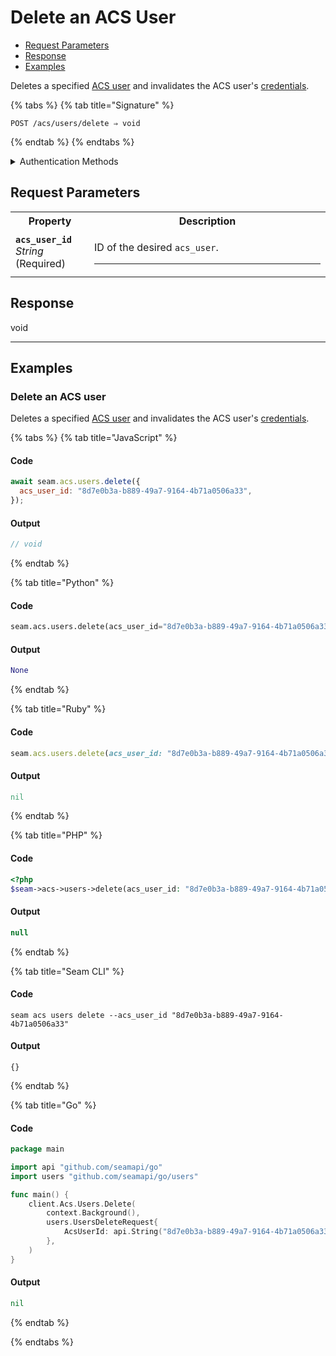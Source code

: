 # Delete an ACS User

- [Request Parameters](./#request-parameters)
- [Response](./#response)
- [Examples](./#examples)

Deletes a specified [ACS user](https://docs.seam.co/latest/capability-guides/access-systems/user-management) and invalidates the ACS user's [credentials](../../../capability-guides/access-systems/managing-credentials.md).

{% tabs %}
{% tab title="Signature" %}
```
POST /acs/users/delete ⇒ void
```
{% endtab %}
{% endtabs %}

<details>

<summary>Authentication Methods</summary>

- API key
- Personal access token
  <br>Must also include the `seam-workspace` header in the request.

To learn more, see [Authentication](https://docs.seam.co/latest/api/authentication).
</details>

## Request Parameters

<table>
<tr><th width="25%">Property</th><th>Description</th></tr>
<tr><td><strong><code>acs_user_id</code></strong> <i>String</i> (Required)</td>
<td>

ID of the desired `acs_user`.

---
</td></tr>
</table>

## Response

void

---

## Examples
  
### Delete an ACS user

Deletes a specified [ACS user](https://docs.seam.co/latest/capability-guides/access-systems/user-management) and invalidates the ACS user's [credentials](../../../capability-guides/access-systems/managing-credentials.md).

{% tabs %}
{% tab title="JavaScript" %}
#### Code

```javascript
await seam.acs.users.delete({
  acs_user_id: "8d7e0b3a-b889-49a7-9164-4b71a0506a33",
});
```

#### Output

```javascript
// void
```
{% endtab %}

{% tab title="Python" %}
#### Code

```python
seam.acs.users.delete(acs_user_id="8d7e0b3a-b889-49a7-9164-4b71a0506a33")
```

#### Output

```python
None
```
{% endtab %}

{% tab title="Ruby" %}
#### Code

```ruby
seam.acs.users.delete(acs_user_id: "8d7e0b3a-b889-49a7-9164-4b71a0506a33")
```

#### Output

```ruby
nil
```
{% endtab %}

{% tab title="PHP" %}
#### Code

```php
<?php
$seam->acs->users->delete(acs_user_id: "8d7e0b3a-b889-49a7-9164-4b71a0506a33");
```

#### Output

```php
null
```
{% endtab %}

{% tab title="Seam CLI" %}
#### Code

```seam_cli
seam acs users delete --acs_user_id "8d7e0b3a-b889-49a7-9164-4b71a0506a33"
```

#### Output

```seam_cli
{}
```
{% endtab %}

{% tab title="Go" %}
#### Code

```go
package main

import api "github.com/seamapi/go"
import users "github.com/seamapi/go/users"

func main() {
	client.Acs.Users.Delete(
		context.Background(),
		users.UsersDeleteRequest{
			AcsUserId: api.String("8d7e0b3a-b889-49a7-9164-4b71a0506a33"),
		},
	)
}
```

#### Output

```go
nil
```
{% endtab %}

{% endtabs %}


